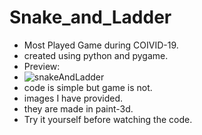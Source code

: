 # Snake_and_Ladder
- Most Played Game during COIVID-19.
- created using python and pygame.
- Preview:
- ![snakeAndLadder](https://user-images.githubusercontent.com/77043443/193526196-ffbaf187-4f0d-489e-aad2-d19dbefd2ab2.png)
- code is simple but game is not.
- images I have provided.
- they are made in paint-3d.
- Try it yourself before watching the code.
